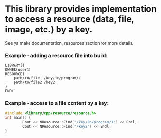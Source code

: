 This library provides implementation to access a resource (data, file, image, etc.) by a key.
=============================================================================================

See ya make documentation, resources section for more details.

### Example - adding a resource file into build:
```
LIBRARY()
OWNER(user1)
RESOURCE(
    path/to/file1 /key/in/program/1
    path/to/file2 /key2
)
END()
```

### Example - access to a file content by a key:
```cpp
#include <library/cpp/resource/resource.h> 
int main() {
        Cout << NResource::Find("/key/in/program/1") << Endl;
        Cout << NResource::Find("/key2") << Endl;
}
```

